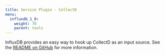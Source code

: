 ```yaml
---
title: Service Plugin - CollectD
menu:
  influxdb_1_0:
    weight: 70
    parent: tools
---
```


InfluxDB provides an easy way to hook up CollectD as an input source.
See the [README on GitHub](https://github.com/influxdata/influxdb/blob/master/services/collectd/README.md) for more information.
